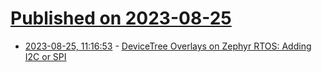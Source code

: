 # [Published on 2023-08-25](index.md)

* [2023-08-25, 11:16:53](https://lobste.rs/s/obeccu/devicetree_overlays_on_zephyr_rtos) - [DeviceTree Overlays on Zephyr RTOS: Adding I2C or SPI](https://www.beyondlogic.org/devicetree-overlays-on-zephyr-rtos-adding-i2c-or-spi/)
